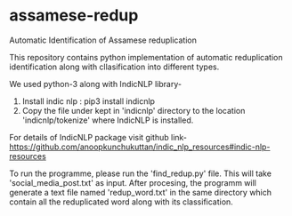 # assamese-redup
Automatic Identification of Assamese reduplication

This repository contains python implementation of automatic reduplication identification along with cllasification into different types.

We used python-3 along with IndicNLP library-

1) Install indic nlp : pip3 install indicnlp 
2) Copy the file under kept in 'indicnlp' directory to the location 'indicnlp/tokenize' where IndicNLP is installed.

For details of IndicNLP package visit github link- https://github.com/anoopkunchukuttan/indic_nlp_resources#indic-nlp-resources

To run the programme, please run the 'find_redup.py' file. This will take 'social_media_post.txt' as input. After procesing, the programm will generate a text file named 'redup_word.txt' in the same directory which contain all the reduplicated word along with its classification.
